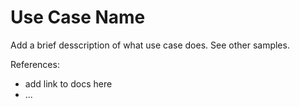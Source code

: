 # Use Case Name

Add a brief desscription of what use case does. See other samples.

References:

* add link to docs here
* ...
